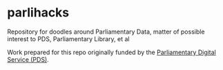 # parlihacks
Repository for doodles around Parliamentary Data, matter of possible interest to PDS, Parliamentary Library, et al

Work prepared for this repo originally funded by the [Parliamentary Digital Service (PDS)](https://pds.blog.parliament.uk/).

